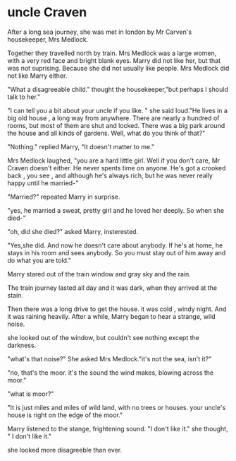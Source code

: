 
# uncle Craven

After a long sea journey, she was met in london by Mr Carven's housekeeper, Mrs Medlock.

Together they travelled north by train. Mrs Medlock was a large women, with a very red face and  bright blank eyes. Marry did not like her, but that was not suprising. Because she did not usually like people. Mrs Medlock did not like Marry either.

"What a disagreeable child." thought the housekeeper,"but perhaps I should talk to her."

"I can tell you a bit about your uncle if you like. " she said loud."He lives in a big old house , a long way from anywhere. There are nearly a hundred of rooms, but most of them are shut and locked. There was a big park around the house and all kinds of gardens. Well, what do you think of that?"

"Nothing." replied Marry, "It doesn't matter to me."

Mrs Medlock laughed, "you are a hard little girl. Well if you don't care, Mr Craven doesn't either. He never spents time on anyone. He's got a crooked back , you see , and although he's always rich, but he was never really happy until he married-"

"Married?" repeated Marry in surprise.

"yes, he married a sweat, pretty girl and he loved her deeply. So when she died-"

"oh, did she died?"  asked Marry, insterested.

"Yes,she did. And now he doesn't care about anybody. If he's at home, he stays in his room and sees anybody. So you must stay out of him away and do what you are told."

Marry stared out of the train window and gray sky and the rain.

The train journey lasted all day and it was dark, when they arrived at the stain.

Then there was a long drive to get the house. it was cold , windy night. And it was raining heavily. After a while,  Marry began to hear a strange, wild noise.

she looked out of the window, but couldn't see nothing except the darkness.

"what's that noise?" She asked Mrs Medlock."it's not the sea, isn't it?"

"no, that's the moor. it's the sound the wind makes, blowing across the moor."

"what is moor?"

"It is just miles and miles of wild land, with no trees or houses. your uncle's house is right on the edge of the moor."

Marry listened to the stange, frightening sound. "I don't like it." she thought, " I don't like it."

she looked more disagreeble than ever.